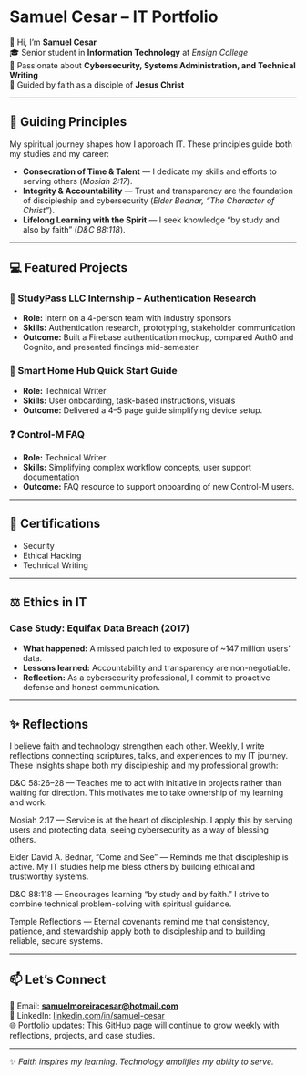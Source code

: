 # Samuel Cesar – IT Portfolio  

👋 Hi, I’m **Samuel Cesar**  
🎓 Senior student in **Information Technology** at *Ensign College*  
🔐 Passionate about **Cybersecurity, Systems Administration, and Technical Writing**  
🙏 Guided by faith as a disciple of **Jesus Christ**  

---

## 🌟 Guiding Principles  
My spiritual journey shapes how I approach IT. These principles guide both my studies and my career:  

- **Consecration of Time & Talent** — I dedicate my skills and efforts to serving others (*Mosiah 2:17*).  
- **Integrity & Accountability** — Trust and transparency are the foundation of discipleship and cybersecurity (*Elder Bednar, “The Character of Christ”*).  
- **Lifelong Learning with the Spirit** — I seek knowledge “by study and also by faith” (*D&C 88:118*).  

---

## 💻 Featured Projects  

### 🔐 StudyPass LLC Internship – Authentication Research  
- **Role:** Intern on a 4-person team with industry sponsors  
- **Skills:** Authentication research, prototyping, stakeholder communication  
- **Outcome:** Built a Firebase authentication mockup, compared Auth0 and Cognito, and presented findings mid-semester.  

### 📘 Smart Home Hub Quick Start Guide  
- **Role:** Technical Writer  
- **Skills:** User onboarding, task-based instructions, visuals  
- **Outcome:** Delivered a 4–5 page guide simplifying device setup.  

### ❓ Control-M FAQ  
- **Role:** Technical Writer  
- **Skills:** Simplifying complex workflow concepts, user support documentation  
- **Outcome:** FAQ resource to support onboarding of new Control-M users.  

---

## 📜 Certifications  
- Security  
- Ethical Hacking  
- Technical Writing  

---

## ⚖️ Ethics in IT  

### Case Study: Equifax Data Breach (2017)  
- **What happened:** A missed patch led to exposure of ~147 million users’ data.  
- **Lessons learned:** Accountability and transparency are non-negotiable.  
- **Reflection:** As a cybersecurity professional, I commit to proactive defense and honest communication.  

---

## ✨ Reflections  
I believe faith and technology strengthen each other. Weekly, I write reflections connecting scriptures, talks, and experiences to my IT journey. These insights shape both my discipleship and my professional growth:

D&C 58:26–28 — Teaches me to act with initiative in projects rather than waiting for direction. This motivates me to take ownership of my learning and work.

Mosiah 2:17 — Service is at the heart of discipleship. I apply this by serving users and protecting data, seeing cybersecurity as a way of blessing others.

Elder David A. Bednar, “Come and See” — Reminds me that discipleship is active. My IT studies help me bless others by building ethical and trustworthy systems.

D&C 88:118 — Encourages learning “by study and by faith.” I strive to combine technical problem-solving with spiritual guidance.

Temple Reflections — Eternal covenants remind me that consistency, patience, and stewardship apply both to discipleship and to building reliable, secure systems.

---

## 📫 Let’s Connect  
📧 Email: **samuelmoreiracesar@hotmail.com**  
💼 LinkedIn: [linkedin.com/in/samuel-cesar](https://www.linkedin.com/in/samuel-cesar/)  
🌐 Portfolio updates: This GitHub page will continue to grow weekly with reflections, projects, and case studies.  

---

✨ *Faith inspires my learning. Technology amplifies my ability to serve.*  
